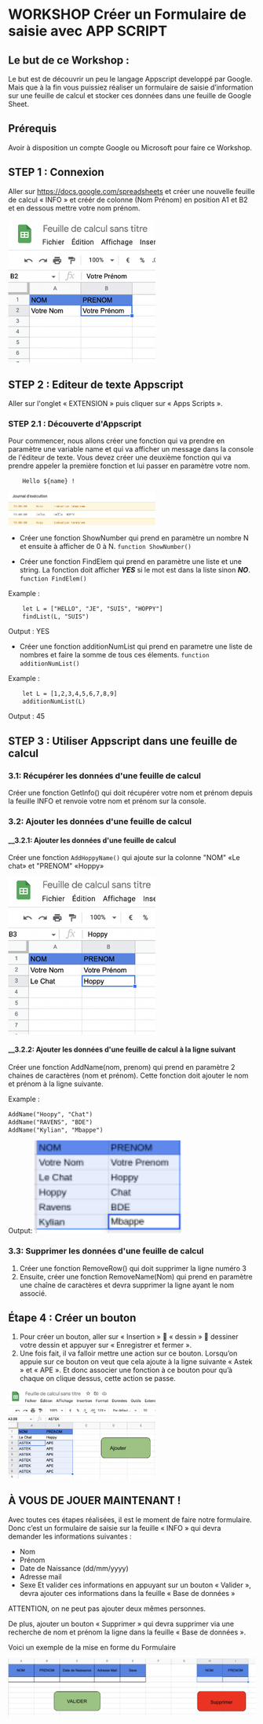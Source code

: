 # WORKSHOP Créer un Formulaire de saisie avec APP SCRIPT

## Le but de ce Workshop :

Le but est de découvrir un peu le langage Appscript developpé par Google. Mais que à la fin vous puissiez réaliser un formulaire de saisie d’information sur une feuille de calcul et stocker ces données dans une feuille de Google Sheet.

## Prérequis
Avoir à disposition un compte Google ou Microsoft pour faire ce Workshop.

## STEP 1 : Connexion

Aller sur https://docs.google.com/spreadsheets et créer une nouvelle feuille de calcul « INFO » et créér de colonne (Nom Prénom) en position A1 et B2 et en dessous mettre votre nom prénom.

<img src="https://github.com/Anat94/workshop-AppScript/blob/main/ETAPE1.png" width="300"/>

## STEP 2 : Editeur de texte Appscript

Aller sur l'onglet « EXTENSION » puis cliquer sur « Apps Scripts ».


### STEP 2.1 : Découverte d'Appscript
Pour commencer, nous allons créer une fonction qui va prendre en paramètre une variable name et qui va afficher un message dans la console de l'éditeur de texte.
Vous devez créer une deuxième fonction qui va prendre appeler la première fonction et lui passer en paramètre votre nom.

```
    Hello ${name} !
```
<img src="https://github.com/Anat94/workshop-AppScript/blob/main/ETAPE2.png" width="300"/>

- Créer une fonction ShowNumber qui prend en paramètre un nombre N et ensuite à afficher de 0 à N. ``` function ShowNumber() ```

- Créer une fonction FindElem qui prend en paramètre une liste et une string. La fonction doit afficher ***YES*** si le mot est dans la liste sinon ***NO***. `` function FindElem() ``

Example :
```
    let L = ["HELLO", "JE", "SUIS", "HOPPY"]
    findList(L, "SUIS")
```

Output : YES

- Créer une fonction additionNumList qui prend en parametre une liste de nombres et faire la somme de tous ces élements. `` function additionNumList() ``

Example :
```
    let L = [1,2,3,4,5,6,7,8,9]
    additionNumList(L)
```

Output : 45

## STEP 3 : Utiliser Appscript dans une feuille de calcul

### __3.1: Récupérer les données d'une feuille de calcul__

Créer une fonction GetInfo() qui doit récupérer votre nom et prénom depuis la feuille INFO et renvoie votre nom et prénom sur la console.

### __3.2: Ajouter les données d'une feuille de calcul__

#### __3.2.1: Ajouter les données d'une feuille de calcul

Créer une fonction ``AddHoppyName()`` qui ajoute sur la colonne "NOM" «Le chat» et "PRENOM" «Hoppy»

<img src="https://github.com/Anat94/workshop-AppScript/blob/main/ETAPE3.png" width="300"/>

#### __3.2.2: Ajouter les données d'une feuille de calcul à la ligne suivant

Créer une fonction AddName(nom, prenom) qui prend en paramètre 2 chaines de caractères (nom et prénom).
Cette fonction doit ajouter le nom et prénom à la ligne suivante.

Example : 
```
AddName("Hoopy", "Chat")
AddName("RAVENS", "BDE")
AddName("Kylian", "Mbappe")
```

Output:
<img src="https://github.com/Anat94/workshop-AppScript/blob/main/ETAPE3-2.png" width="300"/>

### __3.3: Supprimer les données d'une feuille de calcul__

1.	Créer une fonction RemoveRow() qui doit supprimer la ligne numéro 3
2.	Ensuite, créer une fonction RemoveName(Nom) qui prend en paramètre une chaîne de caractères et devra supprimer la ligne ayant le nom associé.

## Étape 4 : Créer un bouton

1.    Pour créer un bouton, aller sur « Insertion »  « dessin »  dessiner votre dessin et appuyer sur « Enregistrer et fermer ».
2.    Une fois fait, il va falloir mettre une action sur ce bouton. Lorsqu’on appuie sur ce bouton on veut que cela ajoute à la ligne suivante « Astek » et « APE ». Et donc associer une fonction à ce bouton pour qu’à chaque on clique dessus, cette action se passe.

<img src="https://github.com/Anat94/workshop-AppScript/blob/main/ETAPE4.png" width="300"/>

## À VOUS DE JOUER MAINTENANT !

Avec toutes ces étapes réalisées, il est le moment de faire notre formulaire.
Donc c’est un formulaire de saisie sur la feuille « INFO » qui devra demander les informations suivantes :
-    Nom
-    Prénom
-    Date de Naissance (dd/mm/yyyy)
-    Adresse mail
-    Sexe
Et valider ces informations en appuyant sur un bouton « Valider », devra ajouter ces informations dans la feuille « Base de données »

ATTENTION, on ne peut pas ajouter deux mêmes personnes. 

De plus, ajouter un bouton « Supprimer » qui devra supprimer via une recherche de nom et prénom la ligne dans la feuille « Base de données ».

Voici un exemple de la mise en forme du Formulaire

<img src="https://github.com/Anat94/workshop-AppScript/blob/main/EXEMPLE.png" />